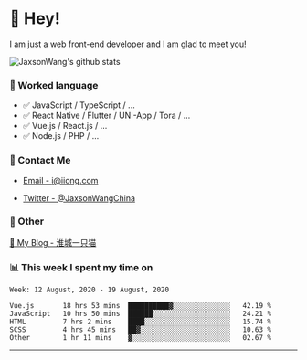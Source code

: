 # 👋 Hey!

I am just a web front-end developer and I am glad to meet you!

![JaxsonWang's github stats](https://github-readme-stats.vercel.app/api?username=JaxsonWang&&show_icons=true&&title_color=1abc9c&&icon_color=1abc9c)


### 📝 Worked language

- ✅ JavaScript / TypeScript / ...
- ✅ React Native / Flutter / UNI-App / Tora / ...
- ✅ Vue.js / React.js / ...
- ✅ Node.js / PHP / ...

### 📮 Contact Me

- [Email - i@iiong.com](mailto:i@iiong.com)

- [Twitter - @JaxsonWangChina](https://twitter.com/JaxsonWangChina)

### 🤪 Other

[📌 My Blog - 淮城一只猫](https://iiong.com)

### 📊 This week I spent my time on

<!--START_SECTION:waka-->
```text
Week: 12 August, 2020 - 19 August, 2020

Vue.js       18 hrs 53 mins  ██████████▓░░░░░░░░░░░░░░   42.19 % 
JavaScript   10 hrs 50 mins  ██████░░░░░░░░░░░░░░░░░░░   24.21 % 
HTML         7 hrs 2 mins    ████░░░░░░░░░░░░░░░░░░░░░   15.74 % 
SCSS         4 hrs 45 mins   ██▓░░░░░░░░░░░░░░░░░░░░░░   10.63 % 
Other        1 hr 11 mins    ▓░░░░░░░░░░░░░░░░░░░░░░░░   02.67 % 
```
<!--END_SECTION:waka-->

---
